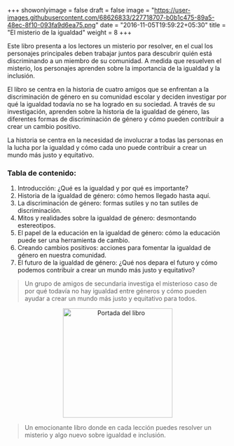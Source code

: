 +++
showonlyimage = false
draft = false
image = "https://user-images.githubusercontent.com/68626833/227718707-b0b1c475-89a5-48ec-8f10-093fa9d6ea75.png"
date = "2016-11-05T19:59:22+05:30"
title = "El misterio de la igualdad"
weight = 8
+++

Este libro presenta a los lectores un misterio por resolver, en el cual los personajes principales deben trabajar juntos para descubrir quién está discriminando a un miembro de su comunidad. A medida que resuelven el misterio, los personajes aprenden sobre la importancia de la igualdad y la inclusión.
<!--more-->

El libro se centra en la historia de cuatro amigos que se enfrentan a la discriminación de género en su comunidad escolar y deciden investigar por qué la igualdad todavía no se ha logrado en su sociedad. A través de su investigación, aprenden sobre la historia de la igualdad de género, las diferentes formas de discriminación de género y cómo pueden contribuir a crear un cambio positivo.

La historia se centra en la necesidad de involucrar a todas las personas en la lucha por la igualdad y cómo cada uno puede contribuir a crear un mundo más justo y equitativo.

### Tabla de contenido:

1. Introducción: ¿Qué es la igualdad y por qué es importante?
2. Historia de la igualdad de género: cómo hemos llegado hasta aquí.
3. La discriminación de género: formas sutiles y no tan sutiles de discriminación.
4. Mitos y realidades sobre la igualdad de género: desmontando estereotipos.
5. El papel de la educación en la igualdad de género: cómo la educación puede ser una herramienta de cambio.
6. Creando cambios positivos: acciones para fomentar la igualdad de género en nuestra comunidad.
7. El futuro de la igualdad de género: ¿Qué nos depara el futuro y cómo podemos contribuir a crear un mundo más justo y equitativo?

>Un grupo de amigos de secundaria investiga el misterioso caso de por qué todavía no hay igualdad entre géneros y cómo pueden ayudar a crear un mundo más justo y equitativo para todos.

<div>
    <p style = 'text-align:center;'>
    <img src="https://user-images.githubusercontent.com/68626833/227661416-1db64a36-c728-45d4-b8cd-a6471166d85f.jpg" alt="Portada del libro" width="250px">
</p>
</div>

> Un emocionante libro donde en cada lección puedes resolver un misterio y algo nuevo sobre igualdad e inclusión. 
